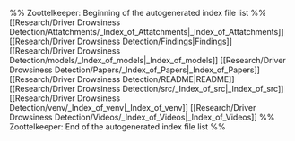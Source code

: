 %% Zoottelkeeper: Beginning of the autogenerated index file list  %%
 [[Research/Driver Drowsiness Detection/Attatchments/_Index_of_Attatchments|_Index_of_Attatchments]]
 [[Research/Driver Drowsiness Detection/Findings|Findings]]
 [[Research/Driver Drowsiness Detection/models/_Index_of_models|_Index_of_models]]
 [[Research/Driver Drowsiness Detection/Papers/_Index_of_Papers|_Index_of_Papers]]
 [[Research/Driver Drowsiness Detection/README|README]]
 [[Research/Driver Drowsiness Detection/src/_Index_of_src|_Index_of_src]]
 [[Research/Driver Drowsiness Detection/venv/_Index_of_venv|_Index_of_venv]]
 [[Research/Driver Drowsiness Detection/Videos/_Index_of_Videos|_Index_of_Videos]]
%% Zoottelkeeper: End of the autogenerated index file list  %%
